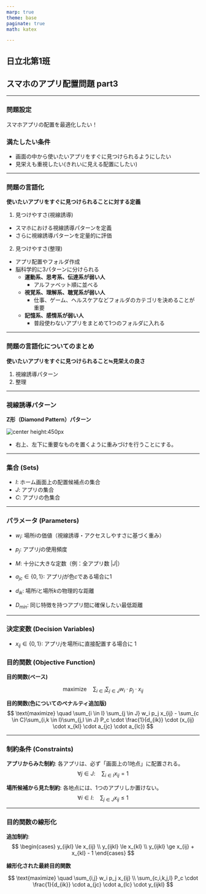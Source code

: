 ```yaml
---
marp: true
theme: base
paginate: true
math: katex

---
```

<!--_class: lead-->
## 日立北第1班 
## スマホのアプリ配置問題 part3

---
<!--_header: 定式化-->
### 問題設定
スマホアプリの配置を最適化したい！

### 満たしたい条件
- 画面の中から使いたいアプリをすぐに見つけられるようにしたい
- 見栄えも重視したい(きれいに見える配置にしたい)



---
<!--_header: 言語化-->
### 問題の言語化
**使いたいアプリをすぐに見つけられることに対する定義**
1. 見つけやすさ(視線誘導)
  - スマホにおける視線誘導パターンを定義
  - さらに視線誘導パターンを定量的に評価
2. 見つけやすさ(整理)
  - アプリ配置やフォルダ作成
  - 脳科学的に3パターンに分けられる
    - **運動系、思考系、伝達系が弱い人**
      - アルファベット順に並べる
    - **視覚系、理解系、聴覚系が弱い人**
      - 仕事、ゲーム、ヘルスケアなどフォルダのカテゴリを決めることが重要
    - **記憶系、感情系が弱い人**
      - 普段使わないアプリをまとめて1つのフォルダに入れる




---
<!--_header: 言語化-->
### 問題の言語化についてのまとめ
**使いたいアプリをすぐに見つけられること≒見栄えの良さ**
1. 視線誘導パターン
2. 整理


---
<!--_header: 定式化-->
### 視線誘導パターン
**Z形（Diamond Pattern）パターン**

![center height:450px](../../slide/or/kodai-renkei/image-2.png)
- 右上、左下に重要なものを置くように重みづけを行うことにする。


---
<!--_header: 定式化-->
### 集合 (Sets)

-   $I$: ホーム画面上の配置候補点の集合
-   $J$: アプリの集合
-   $C$: アプリの色集合


---
<!--_header: 定式化-->
### パラメータ (Parameters)

-   $w_i$: 場所$i$の価値（視線誘導・アクセスしやすさに基づく重み）
-   $p_j$: アプリ$j$の使用頻度
-   $M$: 十分に大きな定数（例：全アプリ数 $|J|$）
-   $a_{jc} \in \{0,1\}$: アプリ$j$が色$c$である場合に1

- $d_{ik}$: 場所$i$と場所$k$の物理的な距離

- $D_{min}$: 同じ特徴を持つアプリ間に確保したい最低距離



---
<!--_header: 定式化-->
### 決定変数 (Decision Variables)

-   $x_{ij} \in \{0, 1\}$: アプリ$j$を場所$i$に直接配置する場合に 1


### 目的関数 (Objective Function)

**目的関数(ベース)**

$$
\text{maximize} \quad \sum_{i \in I} \sum_{j \in J} w_i \cdot p_j \cdot x_{ij}
$$

**目的関数(色についてのペナルティ追加版)**
$$
\text{maximize} \quad \sum_{i \in I} \sum_{j \in J} w_i p_j x_{ij} - 
\sum_{c \in C}\sum_{i,k \in I}\sum_{j,l \in J} P_c \cdot \frac{1}{d_{ik}} \cdot (x_{ij} \cdot x_{kl} \cdot a_{jc} \cdot a_{lc})
$$



---
<!--_header: 定式化-->
### 制約条件 (Constraints)

**アプリからみた制約**:
各アプリは、必ず「画面上の1地点」に配置される。
$$
\forall j \in J: \quad \sum_{i \in I} x_{ij} = 1
$$

**場所候補から見た制約**:
各地点には、1つのアプリしか置けない。
$$
\forall i \in I: \quad \sum_{j \in J} x_{ij} \le 1
$$



---
<!--_header: 定式化-->
### 目的関数の線形化

**追加制約**:
$$
\begin{cases}
y_{ijkl} \le x_{ij} \\
y_{ijkl} \le x_{kl} \\
y_{ijkl} \ge x_{ij} + x_{kl} - 1
\end{cases}
$$

**線形化された最終目的関数**

$$
\text{maximize} \quad \sum_{i,j} w_i p_j x_{ij} \\
\sum_{c,i,k,j,l} P_c \cdot \frac{1}{d_{ik}} \cdot a_{jc} \cdot a_{lc} \cdot y_{ijkl}
$$